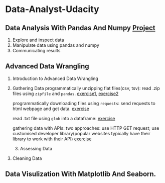 # Data-Analyst-Udacity

## Data Analysis With Pandas And Numpy  [**Project**](Projects/Investigate_a_Dataset.ipynb)

1. Explore and inspect data
2. Manipulate data using pandas and numpy
3. Communicating results

## Advanced Data Wrangling

1. Introduction to Advanced Data Wrangling 
   
2. Gathering Data
   programmatically unzipping flat files(csv, tsv): read .zip files using `zipfile` and `pandas`. [exercise1](L2FlatFilesDemo.ipynb), [exercise2](DownloadandLoadFlatFiles.ipynb)

   programmatically downloading files using `requests`: send requests to html webpage and get data. [exercise](ProgrammaticallyDownloadFiles.ipynb)

   read .txt file using `glob` into a dataframe: [exercise](L2TextFileStructure.ipynb)

   gathering data with APIs: two approaches: use HTTP GET request; use customised developer library(popular websites typically have their library to work with their API) [exercise](L2API.ipynb)

   3. Assessing Data
      
4. Cleaning Data

## Data Visulization With Matplotlib And Seaborn.
